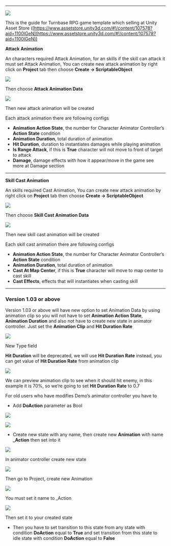* * *

![](../images/1-8wsUh8HvDr029jiolcp9A.png)

This is the guide for Turnbase RPG game template which selling at Unity Asset Store ([https://www.assetstore.unity3d.com/#!/content/107578?aid=1100lGeN](https://www.assetstore.unity3d.com/#!/content/107578?aid=1100lGeN))

**Attack Animation**

An characters required Attack Animation, for an skills if the skill can attack it must set Attack Animation, You can create new attack animation by right click on **Project** tab then choose **Create -> ScriptableObject**

![](../images/0b3gmWPmleIoO-ijJ.png)

Then choose **Attack Animation Data**

![](../images/00a1QYdYE2pQl8IoJ.png)

Then new attack animation will be created

Each attack animation there are following configs

*   **Animation Action State**, the number for Character Animator Controller’s **Action State** condition
*   **Animation Duration**, total duration of animation
*   **Hit Duration**, duration to instantiates damages while playing animation
*   **Is Range Attack**, if this is **True** character will not move to front of target to attack
*   **Damage**, damage effects with how it appear/move in the game see more at Damage section

* * *

**Skill Cast Animation**

An skills required Cast Animation, You can create new attack animation by right click on **Project** tab then choose **Create -> ScriptableObject**

![](../images/0ri_3W7OGRZzpjxOO.png)

Then choose **Skill Cast Animation Data**

![](../images/0V5MVWC_TK0rhHYKy.png)

Then new skill cast animation will be created

Each skill cast animation there are following configs

*   **Animation Action State**, the number for Character Animator Controller’s **Action State** condition
*   **Animation Duration**, total duration of animation
*   **Cast At Map Center**, if this is **True** character will move to map center to cast skill
*   **Cast Effects**, effects that will instantiates when casting skill

* * *

### Version 1.03 or above

Version 1.03 or above will have new option to set Animation Data by using animation clip so you will not have to set **Animation Action State**, **Animation Duration** and also not have to create new state in animator controller. Just set the **Animation Clip** and **Hit Duration Rate**

![](../images/1fVoKlPQxrYR5ZKPzL_oT9A.png)

New Type field

**Hit Duration** will be deprecated, we will use **Hit Duration Rate** instead, you can get value of **Hit Duration Rate** from animation clip

![](../images/1qaC03_9SNlQgIcMXKup-Hw.png)

We can preview animation clip to see when it should hit enemy, in this example it is 70%, so we’re going to set **Hit Duration Rate** to 0.7

For old users who have modifies Demo’s animator controller you have to

*   Add **DoAction** parameter as Bool

![](../images/1OlC3pX3APfhaVonW_uwVVg.png)

![](../images/12-dPzhPJ0DU9M3fuHGC-5g.png)

*   Create new state with any name, then create new **Animation** with name **\_Action** then set into it

![](../images/1BlqX9VsvFyckyEDLNpyDYA.png)

In animator controller create new state

![](../images/1lguYnn2YzTlLTTOpfzK3wQ.png)

Then go to Project, create new Animation

![](../images/1KiEX-_AgyAKIKeUvTQ3fdQ.png)

You must set it name to \_Action

![](../images/1pmtapAcrjCn4tWz6dzYmVQ.png)

Then set it to your created state

*   Then you have to set transition to this state from any state with condition **DoAction** equal to **True** and set transition from this state to idle state with condition **DoAction** equal to **False**